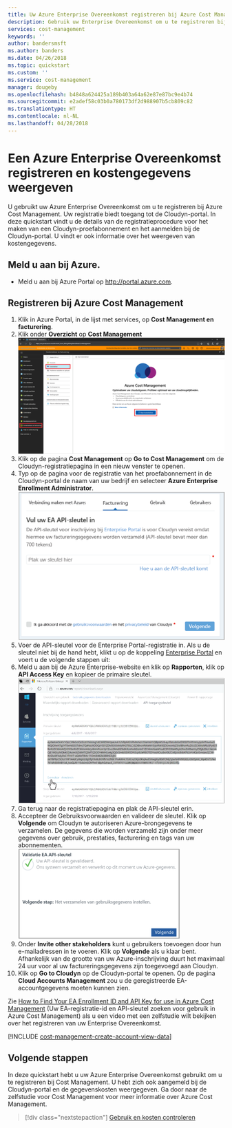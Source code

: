 ```yaml
---
title: Uw Azure Enterprise Overeenkomst registreren bij Azure Cost Management | Microsoft Docs
description: Gebruik uw Enterprise Overeenkomst om u te registreren bij Azure Cost Management.
services: cost-management
keywords: ''
author: bandersmsft
ms.author: banders
ms.date: 04/26/2018
ms.topic: quickstart
ms.custom: ''
ms.service: cost-management
manager: dougeby
ms.openlocfilehash: b4848a624425a189b403a64a62e87e87bc9e4b74
ms.sourcegitcommit: e2adef58c03b0a780173df2d988907b5cb809c82
ms.translationtype: HT
ms.contentlocale: nl-NL
ms.lasthandoff: 04/28/2018
---
```

# <a name="register-an-azure-enterprise-agreement-and-view-cost-data"></a>Een Azure Enterprise Overeenkomst registreren en kostengegevens weergeven

U gebruikt uw Azure Enterprise Overeenkomst om u te registreren bij Azure Cost Management. Uw registratie biedt toegang tot de Cloudyn-portal. In deze quickstart vindt u de details van de registratieprocedure voor het maken van een Cloudyn-proefabonnement en het aanmelden bij de Cloudyn-portal. U vindt er ook informatie over het weergeven van kostengegevens.

## <a name="log-in-to-azure"></a>Meld u aan bij Azure.

- Meld u aan bij Azure Portal op http://portal.azure.com.

## <a name="register-with-azure-cost-management"></a>Registreren bij Azure Cost Management

1. Klik in Azure Portal, in de lijst met services, op **Cost Management en facturering**.
2. Klik onder **Overzicht** op **Cost Management**  
    ![Pagina Cost Management](./media/quick-register-ea/cost-mgt-billing-service.png)
3. Klik op de pagina **Cost Management** op **Go to Cost Management** om de Cloudyn-registratiepagina in een nieuw venster te openen.
4. Typ op de pagina voor de registratie van het proefabonnement in de Cloudyn-portal de naam van uw bedrijf en selecteer **Azure Enterprise Enrollment Administrator**.  
    ![registratie voor proefabonnement](./media/quick-register-ea/trial-reg.png)
5. Voer de API-sleutel voor de Enterprise Portal-registratie in. Als u de sleutel niet bij de hand hebt, klikt u op de koppeling [Enterprise Portal](https://ea.azure.com) en voert u de volgende stappen uit:
  1. Meld u aan bij de Azure Enterprise-website en klik op **Rapporten**, klik op **API Access Key** en kopieer de primaire sleutel.  
    ![EA API-sleutel](./media/quick-register-ea/ea-key.png)
  3. Ga terug naar de registratiepagina en plak de API-sleutel erin.
6. Accepteer de Gebruiksvoorwaarden en valideer de sleutel. Klik op **Volgende** om Cloudyn te autoriseren Azure-brongegevens te verzamelen. De gegevens die worden verzameld zijn onder meer gegevens over gebruik, prestaties, facturering en tags van uw abonnementen.  
    ![validatie van de sleutel](./media/quick-register-ea/ea-key-validated.png)
7. Onder **Invite other stakeholders** kunt u gebruikers toevoegen door hun e-mailadressen in te voeren. Klik op **Volgende** als u klaar bent. Afhankelijk van de grootte van uw Azure-inschrijving duurt het maximaal 24 uur voor al uw factureringsgegevens zijn toegevoegd aan Cloudyn.
8. Klik op **Go to Cloudyn** op de Cloudyn-portal te openen. Op de pagina **Cloud Accounts Management** zou u de geregistreerde EA-accountgegevens moeten kunnen zien.

Zie [How to Find Your EA Enrollment ID and API Key for use in Azure Cost Management](https://youtu.be/u_phLs_udig) (Uw EA-registratie-id en API-sleutel zoeken voor gebruik in Azure Cost Management) als u een video met een zelfstudie wilt bekijken over het registreren van uw Enterprise Overeenkomst.

[!INCLUDE [cost-management-create-account-view-data](../../includes/cost-management-create-account-view-data.md)]

## <a name="next-steps"></a>Volgende stappen

In deze quickstart hebt u uw Azure Enterprise Overeenkomst gebruikt om u te registreren bij Cost Management. U hebt zich ook aangemeld bij de Cloudyn-portal en de gegevenskosten weergegeven. Ga door naar de zelfstudie voor Cost Management voor meer informatie over Azure Cost Management.

> [!div class="nextstepaction"]
> [Gebruik en kosten controleren](./tutorial-review-usage.md)
